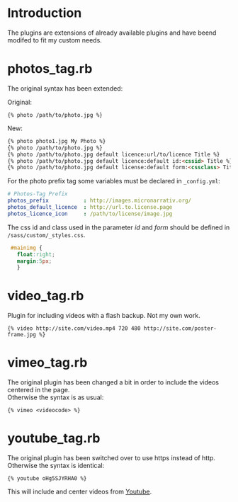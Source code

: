 # Introduction
The plugins are extensions of already available plugins and have beend modifed to fit my custom needs.

# photos_tag.rb
The original syntax has been extended:

Original:

```
{% photo /path/to/photo.jpg %}
```

New: 

```markdown
{% photo photo1.jpg My Photo %}
{% photo /path/to/photo.jpg %}
{% photo /path/to/photo.jpg default licence:url/to/licence Title %}
{% photo /path/to/photo.jpg default licence:default id:<cssid> Title %}
{% photo /path/to/photo.jpg default license:default form:<cssclass> Title %}
```

For the photo prefix tag some variables must be declared in `_config.yml`:

```yaml
# Photos-Tag Prefix
photos_prefix           : http://images.micronarrativ.org/
photos_default_licence  : http://url.to.license.page
photos_licence_icon     : /path/to/license/image.jpg
```

The css id and class used in the parameter *id* and *form* should be defined in `/sass/custom/_styles.css`.

```css
 #mainimg {
   float:right;
   margin:5px;
   } 
```

# video_tag.rb
Plugin for including videos with a flash backup. Not my own work.

```
{% video http://site.com/video.mp4 720 480 http://site.com/poster-frame.jpg %}
```

# vimeo_tag.rb
The original plugin has been changed a bit in order to include the videos centered in the page.  
Otherwise the syntax is as usual:

```
{% vimeo <videocode> %}
```

# youtube_tag.rb
The original plugin has been switched over to use https instead of http.  
Otherwise the syntax is identical:

```
{% youtube oHg5SJYRHA0 %}
```

This will include and center videos from [Youtube](https://www.youtube.com).